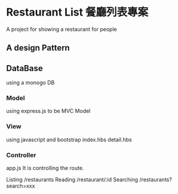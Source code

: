 # Restaurant List 餐廳列表專案

A project for showing a restaurant  for people 

## A design Pattern 

## DataBase 
using a monogo DB 

### Model
using express.js to be MVC Model

### View
using javascript and bootstrap
index.hbs
detail.hbs

### Controller
app.js
It is controlling the route.


Listing /restaurants
Reading /restaurant/:id
Searching /restaurants?search=xxx


